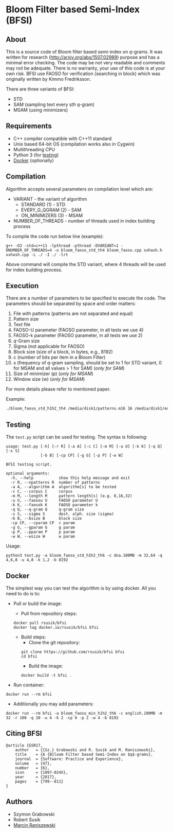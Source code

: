 # Bloom Filter based Semi-Index (BFSI)

## About

This is a source code of Bloom filter based semi-index on *q*-grams. It was written for research (http://arxiv.org/abs/1507.02989) purpose and has a minimal error checking. The code may be not very readable and comments may not be adequate. There is no warranty, your use of this code is at your own risk. BFSI use FAOSO for verification (searching in block) which was originally written by Kimmo Fredriksson.

There are three variants of BFSI:
* STD
* SAM (sampling text every s*th* *q*-gram)
* MSAM (using minimizers)

## Requirements

* C++ compiler compatible with C++11 standard
* Unix based 64-bit OS (compilation works also in Cygwin)
* Multithreading CPU
* Python 3 (for [testing](#testing))
* [Docker](#docker) (optionally)



## Compilation

Algorithm accepts several parameters on compilation level which are:
* VARIANT - the variant of algorithm
  * STANDARD (1) - STD
  * EVERY_G_QGRAM (2) - SAM
  * ON_MINIMIZERS (3) - MSAM
* NUMBER_OF_THREADS - number of threads used in index building process

To compile the code run below line (example):

```shell
g++ -O3 -std=c++11 -lpthread -pthread -DVARIANT=1 -DNUMBER_OF_THREADS=4 -o bloom_faoso_std_th4 bloom_faoso.cpp xxhash.h xxhash.cpp -L ./ -I ./ -lrt 
```

Above command will compile the STD variant, where 4 threads will be used for index building process.


## Execution

There are a number of parameters to be specified to execute the code. The parameters should be separated by space and order matters:

1. File with patterns (patterns are not separated and equal)
2. Pattern size
3. Text file
4. FAOSO-U parameter (FAOSO parameter, in all tests we use 4)
5. FAOSO-k parameter (FAOSO parameter, in all tests we use 2)
6. *q*-Gram size
7. Sigma (not applicable for FAOSO)
8. Block size (size of a block, in bytes, e.g., 8192)
9. c (number of bits per item in a Bloom Filter)
10. s (frequency of *q*-gram sampling, should be set to 1 for STD variant, 0 for MSAM and all values > 1 for SAM) (*only for SAM*)
11. Size of minimizer (p) (*only for MSAM*)
12. Window size (w) (*only for MSAM*)

For more details please refer to mentioned paper.

Example:
```bash
./bloom_faoso_std_h1h2_th4 /media/disk1/patterns.m16 16 /media/disk1/english.200MB 8 2 6 5 8192 6 1 0 0
```

## Testing

The `test.py` script can be used for testing. The syntax is following:

```
usage: test.py [-h] [-r R] [-a A] [-c C] [-m M] [-u U] [-k K] [-q Q] [-s S]
               [-b B] [-cp CP] [-g G] [-p P] [-w W]

BFSI testing script.

optional arguments:
  -h, --help           show this help message and exit
  -r R, --npatterns R  number of patterns
  -a A, --algorithm A  algorithm[s] to be tested
  -c C, --corpus C     corpus
  -m M, --length M     pattern length[s] (e.g. 8,16,32)
  -u U, --faosou U     FAOSO parameter U
  -k K, --faosok K     FAOSO parameter k
  -q Q, --q-gram Q     q-gram size
  -s S, --sigma S      dest. alph. size (sigma)
  -b B, --bsize B      block size
  -cp CP, --cparam CP  c param
  -g G, --gparam G     g param
  -p P, --pparam P     p param
  -w W, --wsize W      w param
```

Usage:

```
python3 test.py -a bloom_faoso_std_h1h2_th6 -c dna.100MB -m 32,64 -q 4,6,8 -u 4,8 -k 1,2 -b 8192
```

## Docker
The simplest way you can test the algorithm is by using docker. All you need to do is to:

* Pull or build the image:

	* Pull from repository steps:
	```
	docker pull rsusik/bfsi
	docker tag docker.io/rsusik/bfsi bfsi
	```

	* Build steps:
		* Clone the git repository:
		```shell
		git clone https://github.com/rsusik/bfsi bfsi
		cd bfsi
		```
		* Build the image:
		```shell
		docker build -t bfsi .
		```

* Run container:
```shell
docker run --rm bfsi
```

* Additionally you may add parameters:
```shell
docker run --rm bfsi -a bloom_faoso_min_h1h2_th6 -c english.100MB -m 32 -r 100 -q 10 -u 4 -k 2 -cp 6 -p 2 -w 4 -b 8192
```

## Citing BFSI
	@article {GSR17,
		author   = {{Sz.} Grabowski and R. Susik and M. Raniszewski},
		title    = {A {B}loom Filter based Semi-Index on $q$-grams},
		journal  = {Software: Practice and Experience},
		volume   = {47},
		number   = {6},
		issn     = {1097-024X},
		year     = {2017},
		pages    = {799--811}
	}


## Authors

* Szymon Grabowski
* Robert Susik
* [Marcin Raniszewski](https://github.com/mranisz)
